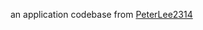 an application codebase from [PeterLee2314](https://github.com/re-tundra/Fruit-Spoilage-Detection-Mobile-Application/)
